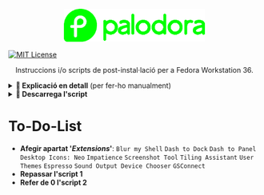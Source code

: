 <p align="center"><a href="https://github.com/mantekillah/palodora" target="_blank"><img src="./palodora-logo.png" height="66" /></a></p>

[![MIT License][license-shield]][license-url]

<p align="center">Instruccions i/o scripts de post-instal·lació per a Fedora Workstation 36.</p>

<details>
  <summary><b>🚧 Explicació en detall</b> (per fer-ho manualment)</summary>
  
---
  
1) [**Primera part de la post-instal·lació:**](#part-i-palodora-1sh)
- [Aplicar tweaks d'optimització](#aplicant-tweaks-doptimització)
- [Actualitzar el sistema](#actualitzant-el-sistema)
- [Establir el nom de la màquina](#establint-el-nom-de-la-màquina) (pots posar el nom que vulguis a la teva màquina)
- [Activant repos d'RPM Fusion (*free* i *nonfree*)](#activant-repos-drpm-fusion-free-i-nonfree) (pots editar les ordres si, per exemple, només vols activar els *free*)
- [Instal·lar *Tilix*](#installant-tilix)
- [Reiniciar el sistema](#reiniciant-el-sistema)
2) [**Segona part de la post-instal·lació:**](#part-ii-palodora-2sh)
- [Aplicant fix del rellotge](#aplicant-fix-del-rellotge) (només per usuaris amb *dual boot* de Windows + Fedora)
- [Habilitar la paqueteria *Flatpak*](#habilitant-la-paqueteria-flatpak)
- [Instal·lació automàtica de múltiples programes i/o aplicacions](#installació-automàtica-de-múltiples-programes-io-aplicacions)
- [Desinstal·lació automàtica de múltiples programes i/o aplicacions](#desinstallació-automàtica-de-múltiples-programes-io-aplicacions)
- [Actualitzar el equip i netejar brossa](#actualitzant-el-equip-i-netejant-la-brossa)
- [Reiniciar el sistema](#reiniciant-el-sistema-1)

---

# Part I (**`palodora-1.sh`**)
  
<div align="center">
  
Obrir la Terminal i anar copiant i enganxant les ordres.
  
## Aplicant tweaks d'optimització:

**`echo "fastestmirror=True" | sudo tee -a /etc/dnf/dnf.conf`**

**`echo "max_parallel_downloads=10" | sudo tee -a /etc/dnf/dnf.conf`**

**`echo "defaultyes=True" | sudo tee -a /etc/dnf/dnf.conf`**

**`echo "keepcache=True" | sudo tee -a /etc/dnf/dnf.conf`**

**`echo "deltarpm=True" | sudo tee -a /etc/dnf/dnf.conf`**

## Actualitzant el sistema:

**`sudo dnf update -y --refresh`**

**`sudo dnf upgrade -y`**

## Establint el nom de la màquina:

En aquest cas, l'anomenaré "**linux**"
  
**`sudo hostnamectl set-hostname linux`**

## Activant repos d'RPM Fusion (*free* i *nonfree*):

**`sudo dnf install -y fedora-workstation-repositories`**
  
**`sudo dnf install -y https://mirrors.rpmfusion.org/free/fedora/rpmfusion-free-release-$(rpm -E %fedora).noarch.rpm https://mirrors.rpmfusion.org/nonfree/fedora/rpmfusion-nonfree-release-$(rpm -E %fedora).noarch.rpm`**
  
**`sudo dnf -y groupupdate core`**
  
**`sudo dnf -y groupupdate multimedia --setop="install_weak_deps=False" --exclude=PackageKit-gstreamer-plugin`**
  
**`sudo dnf -y groupupdate sound-and-video`**
  
**`sudo dnf install -y rpmfusion-free-release-tainted`**
  
**`sudo dnf install -y libdvdcss`**
  
**`sudo dnf install -y rpmfusion-nonfree-release-tainted`**
  
**`sudo dnf install -y \*-firmware`**
  
## Instal·lant *Tilix*
  
**`sudo dnf install -y tilix*`**

## Reiniciant el sistema:

**`sudo reboot now`**
  
</div>

---

# Part II (**`palodora-2.sh`**)
  
<div align="center">
  
Després del reinici, cal obrir **Tilix** i continuar copiant i enganxant les ordres.
  
## Aplicant fix del rellotge*:
  
**`sudo timedatectl set-local-rtc 1`**

*- fix necessàri per als que tenen un Dual Boot de Fedora amb Windows.
  
## Habilitant la paqueteria *Flatpak*:
  
**`flatpak remote-add --if-not-exists flathub https://flathub.org/repo/flathub.flatpakrepo`**
  
**`sudo flatpak override --filesystem=~/.themes`**
  
## Instal·lació automàtica de múltiples programes i/o aplicacions:
  
**`sudo dnf copr enable -y refi64/webapp-manager`**
  
**`sudo rpm --import https://packages.microsoft.com/keys/microsoft.asc`**
  
**`sudo sh -c "echo -e '[code]\nname=Visual Studio Code\nbaseurl=https://packages.microsoft.com/yumrepos/vscode\nenabled=1\ngpgcheck=1\ngpgkey=https://packages.microsoft.com/keys/microsoft.asc' > /etc/yum.repos.d/vscode.repo"`**
  
**`sudo sh -c "echo -e '[teams]\nname=Microsoft Teams\nbaseurl=https://packages.microsoft.com/yumrepos/ms-teams\nenabled=1\ngpgcheck=1\ngpgkey=https://packages.microsoft.com/keys/microsoft.asc' > /etc/yum.repos.d/teams.repo"`**
  
**`sudo rpm --import https://rpm.opera.com/rpmrepo.key`**
  
**`sudo tee /etc/yum.repos.d/opera.repo <<RPMREPO`**
  
**`[opera]`**
  
**`name=Opera packages`**
  
**`type=rpm-md`**
  
**`baseurl=https://rpm.opera.com/rpm`**
  
**`gpgcheck=1`**
  
**`gpgkey=https://rpm.opera.com/rpmrepo.key`**
  
**`enabled=1`**
  
**`RPMREPO`**

**`sudo dnf check-update -y`**
  
**`sudo dnf install -y libfreeaptx pipewire-codec-aptx code teams opera-stable neofetch screenfetch akmod-nvidia xorg-x11-drv-nvidia-cuda gimp google-chrome-stable dejavu-sans-fonts dejavu-sans-mono-fonts liberation-narrow-fonts dejavu-serif-fonts webapp-manager megasync nautilus-megasync bpytop xclip filezilla gnome-chess fontawesome-fonts gnome-shell-extension-dash-to-dock gnome-shell-extension-netspeed micro papirus-icon-theme peek discord gnome-shell-extension-user-theme alien bleachbit torbrowser-launcher gparted vlc p7zip* gnome-tweaks aisleriot gnome-extensions-app chrome-gnome-shell lame gpart ffmpeg tree drawing telegram-desktop android-tools gnome-sound-recorder video-downloader dconf-editor kdenlive ffmpegthumbs htop qbittorrent curl git handbrake-gui tilix* obs-studio discord gstreamer-plugins* gstreamer1-plugins* pip google-chrome-stable kernel-headers kernel-devel gcc glibc-headers make dkms file-roller file-roller-nautilus vokoscreenNG cpu-x libretro-mgba variety xarchiver gnome-power-manager cabextract xorg-x11-font-utils fontconfig musescore pdfarranger youtube-dl xorg-x11-drv-amdgpu grub-customizer vim steam git mesa-libGLU.i686 timeshift htop lutris`**
  
**`sudo rpm -i https://download.onlyoffice.com/install/desktop/editors/linux/onlyoffice-desktopeditors.x86_64.rpm`**
  
**`sudo rpm -i https://github.com/shiftkey/desktop/releases/download/release-3.0.0-linux2/GitHubDesktop-linux-3.0.0-linux2.rpm`**
  
**`sudo rpm -i https://downloads.sourceforge.net/project/mscorefonts2/rpms/msttcore-fonts-installer-2.6-1.noarch.rpm`**

**`flatpak install -y flathub com.github.tchx84.Flatseal`**

**`flatpak install -y flathub com.github.muriloventuroso.pdftricks`**
  
**`flatpak install -y flathub io.gitlab.librewolf-community`**
  
**`flatpak install -y flathub net.cozic.joplin_desktop`**
  
**`flatpak install -y flathub io.github.Soundux`**

**`flatpak install -y flathub com.mattjakeman.ExtensionManager`**
  
**`flatpak install -y flathub com.rafaelmardojai.Blanket`**

## Desinstal·lació automàtica de múltiples programes i/o aplicacions:  

**`sudo dnf remove -y gnome-tour gnome-contacts gnome-terminal libreoffice* rhythmbox* yelp fedora-chromium-config mediawriter gnome-maps gnome-weather gnome-photos totem`**
  
## Actualitzant el equip i netejant la brossa

**`flatpak update -y`**

**`flatpak uninstall -y --unused --delete-data`**

**`sudo dnf update -y --refresh`**

**`fc-cache -v`**

**`sudo dnf autoremove -y`**

**`sudo dnf clean all`**

## Reiniciant el sistema:

**`sudo reboot now`**

</div>

---
  
</details>

<details>
  <summary><b>🚧 Descarrega l'script</b></summary>

<p align="center"><b>L'script encara no està disponible.</b></p>

</details>


# To-Do-List

- **Afegir apartat '*Extensions*'**: `Blur my Shell` `Dash to Dock` `Dash to Panel` `Desktop Icons: Neo` `Impatience` `Screenshot Tool` `Tiling Assistant` `User Themes` `Espresso` `Sound Output Device Chooser` `GSConnect`
- **Repassar l'script 1**
- **Refer de 0 l'script 2**

[license-shield]: https://img.shields.io/github/license/mantekillah/palodora.svg
[license-url]: https://github.com/mantekillah/palodora/blob/master/LICENSE
